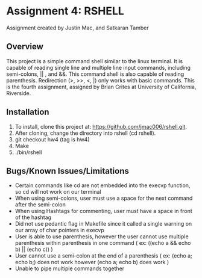Assignment 4: RSHELL
====================
Assignment created by Justin Mac, and Satkaran Tamber

Overview
------------
This project is a simple command shell similar to the linux terminal. It is capable of reading single line and multiple line input commands, including semi-colons, || , and &&. This command shell is also capable of reading parenthesis. Redirection (>, >>, <, |) only works with basic commands. This is the fourth assignment, assigned by Brian Crites at University of California, Riverside. 

Installation
--------------
1. To install, clone this project at: https://github.com/jmac006/rshell.git. 
2. After cloning, change the directory into rshell (cd rshell). 
3. git checkout hw4 (tag is hw4)
4. Make
5. ./bin/rshell


Bugs/Known Issues/Limitations
------------------------------
* Certain commands like cd are not embedded into the execvp function, so cd will not work on our terminal
* When using semi-colons, user must use a space for the next command after the semi-colon
* When using Hashtags for commenting, user must have a space in front of the hashtag
* Did not use pedantic flag in Makefile since it called a single warning on our array of char pointers in execvp
* User is able to use parenthesis, however the user cannot use multiple parenthesis within parenthesis in one command ( ex: ((echo a && echo b) || (echo c)) )
* User cannot use a semi-colon at the end of a parenthesis ( ex: (echo a; echo b;) does not work however (echo a; echo b) does work )
* Unable to pipe multiple commands together
